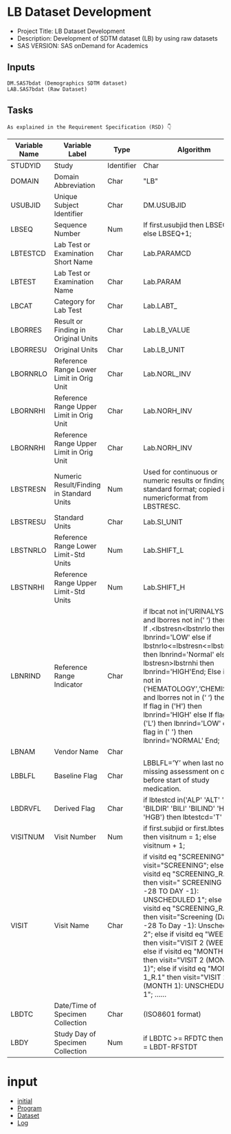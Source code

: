 # LB Dataset Development
- Project Title: LB Dataset Development  
- Description: Development of SDTM dataset (LB) by using raw datasets
- SAS VERSION: SAS onDemand for Academics
## Inputs
	DM.SAS7bdat (Demographics SDTM dataset) 
	LAB.SAS7bdat (Raw Dataset)
## Tasks
	As explained in the Requirement Specification (RSD) 👇

|Variable Name 	|Variable Label |Type 	|Algorithm|
|---------------|---------------|-------|----------|
|STUDYID|Study|Identifier |Char|DM.STUDYID|
|DOMAIN |Domain Abbreviation |Char| "LB"|
|USUBJID |Unique Subject Identifier| Char| DM.USUBJID|
|LBSEQ |Sequence Number| Num |If first.usubjid then LBSEQ=1; else LBSEQ+1;|
|LBTESTCD |Lab Test or Examination Short Name|Char |Lab.PARAMCD|
|LBTEST |Lab Test or Examination Name |Char| Lab.PARAM|
|LBCAT |Category for Lab Test| Char| Lab.LABT_|
|LBORRES |Result or Finding in Original Units| Char |Lab.LB_VALUE|
|LBORRESU |Original Units |Char |Lab.LB_UNIT|
|LBORNRLO |Reference Range Lower Limit in Orig Unit |Char |Lab.NORL_INV|
|LBORNRHI| Reference Range Upper Limit in Orig Unit |Char| Lab.NORH_INV|
|LBORNRHI |Reference Range Upper Limit in Orig Unit |Char| Lab.NORH_INV|
|LBSTRESN |Numeric Result/Finding in Standard Units |Num |Used for continuous or numeric results or findings in standard format; copied in numericformat from LBSTRESC.|
|LBSTRESU| Standard Units |Char| Lab.SI_UNIT|
|LBSTNRLO |Reference Range Lower Limit-Std Units| Num| Lab.SHIFT_L|
|LBSTNRHI| Reference Range Upper Limit-Std Units| Num |Lab.SHIFT_H|
|LBNRIND |Reference Range Indicator |Char|  if lbcat not in(‘URINALYSIS) and lborres not  in(‘ ‘) then do;	If .<lbstresn<lbstnrlo then lbnrind='LOW' else if lbstnrlo<=lbstresn<=lbstnrhi then lbnrind='Normal' else if lbstresn>lbstrnhi then lbnrind='HIGH'End;	Else if lbcat not in (‘HEMATOLOGY’,’CHEMISTRY’) and lborres not in (‘ ‘) then do;	If flag in ('H') then lbnrind='HIGH' else If flag in ('L') then lbnrind='LOW' else If flag in (' ') then lbnrind='NORMAL'	End;|
|LBNAM| Vendor Name |Char|   |
|LBBLFL |Baseline Flag |Char |LBBLFL=’Y’ when last non-missing assessment on or before start of study medication.|
|LBDRVFL| Derived Flag |Char| if lbtestcd in('ALP' 'ALT' 'AST' 'BILDIR' 'BILI' 'BILIND' 'HCT' 'HGB') then lbtestcd='T' || lbtestcd;	if substr(lbtestcd,1,1)='T' then lbdrvfl=’Y'|
|VISITNUM |Visit Number| Num |if first.subjid or first.lbtestcd then visitnum = 1; else visitnum + 1;|
|VISIT |Visit Name |Char|if visitd eq "SCREENING" then visit="SCREENING"; 	else if visitd eq "SCREENING_R.1" then visit=" SCREENING (DAY -28 TO DAY -1):	UNSCHEDULED 1"; 	else if visitd eq "SCREENING_R.2" then visit="Screening (Day -28 To Day -1): Unscheduled 2";	else if visitd eq "WEEK 2" then visit="VISIT 2 (WEEK 2)";	else if visitd eq "MONTH 1" then visit="VISIT 2 (MONTH 1)";	else if visitd eq "MONTH 1_R.1" then visit="VISIT 2 (MONTH 1): UNSCHEDULED 1"; ……|
|LBDTC| Date/Time of Specimen Collection |Char |(ISO8601 format)|
|LBDY| Study Day of Specimen Collection|Num |if LBDTC >= RFDTC then LBDY = LBDT-RFSTDT|

# input
- [initial](https://github.com/princeadeyemoboy/02.SDTM-Dataset-Development-Laboratory-/blob/main/initial.sas)
- [Program](https://github.com/princeadeyemoboy/02.SDTM-Dataset-Development-Laboratory-/blob/main/LB.sas)
- [Dataset]()
- [Log]()

